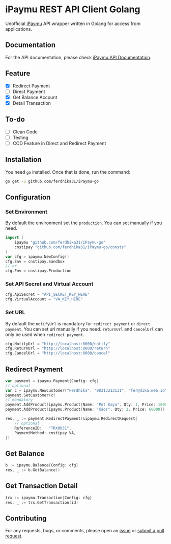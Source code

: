 iPaymu REST API Client Golang
==============

Unofficial [iPaymu](https://ipaymu.com) API wrapper written in Golang for access from applications.

## Documentation

For the API documentation, please check [iPaymu API Documentation](https://ipaymu.com/en/api-documentation/).

## Feature

- [x] Redirect Payment
- [ ] Direct Payment
- [x] Get Balance Account
- [x] Detail Transaction

## To-do
- [ ] Clean Code
- [ ] Testing
- [ ] COD Feature in Direct and Redirect Payment

## Installation

You need `go` installed. Once that is done, run the command:

```bash
go get -u github.com/ferdhika31/iPaymu-go
```

## Configuration

### Set Environment
By default the environment set the `production`. You can set manually if you need.

```go
import (
    ipaymu "github.com/ferdhika31/iPaymu-go"
    cnstipay "github.com/ferdhika31/iPaymu-go/consts"
)
var cfg = ipaymu.NewConfig()
cfg.Env = cnstipay.Sandbox
// or
cfg.Env = cnstipay.Production
```

### Set API Secret and Virtual Account

```go
cfg.ApiSecret = "API_SECRET_KEY_HERE"
cfg.VirtualAccount = "VA_KEY_HERE"
```

### Set URL

By default the `notifyUrl` is mandatory for `redirect payment` or `direct payment`. You can set url manually if you need. `returnUrl` and `cancelUrl` can only be used when `redirect payment`.

```go
cfg.NotifyUrl = "http://localhost:8000/notify"
cfg.ReturnUrl = "http://localhost:8000/return"
cfg.CancelUrl = "http://localhost:8000/cancel"
```

## Redirect Payment

```go
var payment = ipaymu.Payment{Config: cfg}
// optional
var c = ipaymu.NewCustomer("Ferdhika", "08313213131", "fer@dika.web.id")
payment.SetCustomer(c)
// mandatory
payment.AddProduct(ipaymu.Product{Name: "Pot Kayu", Qty: 1, Price: 18000})
payment.AddProduct(ipaymu.Product{Name: "Kaos", Qty: 2, Price: 60000})

res, _ := payment.RedirectPayment(&ipaymu.RedirectRequest{
    // optional
    ReferenceID:   "TRX0031",
    PaymentMethod: cnstipay.VA,
})
```

## Get Balance

```go
b := ipaymu.Balance{Config: cfg}
res, _ := b.GetBalance()
```

## Get Transaction Detail

```go
trx := ipaymu.Transaction{Config: cfg}
res, _ := trx.GetTransaction(id)
```

## Contributing

For any requests, bugs, or comments, please open an [issue](https://github.com/ferdhika31/iPaymu-go/issues) or [submit a pull request](https://github.com/ferdhika31/iPaymu-go/pulls).